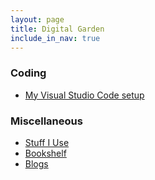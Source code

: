```yaml
---
layout: page
title: Digital Garden
include_in_nav: true
---
```


### Coding

- [My Visual Studio Code setup](/vs-code)

### Miscellaneous

- [Stuff I Use](/uses)
- [Bookshelf](/books)
- [Blogs](/blogs)
